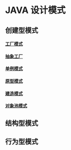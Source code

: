 # JAVA 设计模式

## 创建型模式
#### [工厂模式](src/main/java/com/steven/design/pattern/creational/factory_method/README.md)
#### [抽象工厂](src/main/java/com/steven/design/pattern/creational/abstract_factory/README.md)
#### [单例模式]()
#### [原型模式]()
#### [建造模式]()
#### [对象池模式]()
## 结构型模式



## 行为型模式